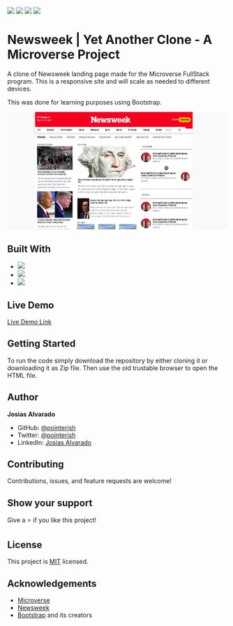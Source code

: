 ![](https://img.shields.io/badge/Microverse-blueviolet)
![](https://img.shields.io/badge/Responsive-Design-orange)
![](https://img.shields.io/badge/HTML-CSS-blue)
![](https://img.shields.io/badge/Bootstrap-purple)

# Newsweek | Yet Another Clone - A Microverse Project

A clone of Newsweek landing page made for the Microverse FullStack program.
This is a responsive site and will scale as needed to different devices.

This was done for learning purposes using Bootstrap.

![desktop](assets/newsweek-screenshot.png)

## Built With

- ![](https://img.shields.io/badge/CSS-blue)
- ![](https://img.shields.io/badge/HTML-red)
- ![](https://img.shields.io/badge/Bootstrap-purple)

## Live Demo

[Live Demo Link](https://pointerish.github.io/NewsweekCloneMicroverse)

##  Getting Started

To run the code simply download the repository by either cloning it or 
downloading it as Zip file. Then use the old trustable browser to open the HTML file.

## Author

**Josias Alvarado**

- GitHub: [@pointerish](https://github.com/pointerish)
- Twitter: [@pointerish](https://twitter.com/pointerish)
- LinkedIn: [Josias Alvarado](https://www.linkedin.com/in/josias-alvarado-80901878/)

##  Contributing

Contributions, issues, and feature requests are welcome!

## Show your support

Give a ⭐️ if you like this project!

## License

This project is [MIT](./LICENSE) licensed.

## Acknowledgements

- [Microverse](https://microverse.org)
- [Newsweek](https://newsweek.com)
- [Bootstrap](https://getbootstrap.com/) and its creators